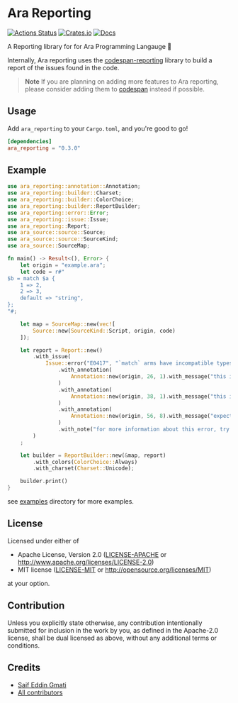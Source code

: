 # Ara Reporting

[![Actions Status](https://github.com/ara-lang/reporting/workflows/ci/badge.svg)](https://github.com/ara-lang/reporting/actions)
[![Crates.io](https://img.shields.io/crates/v/ara_reporting.svg)](https://crates.io/crates/ara_reporting)
[![Docs](https://docs.rs/ara_reporting/badge.svg)](https://docs.rs/ara_reporting/latest/ara_reporting/)

A Reporting library for for Ara Programming Langauge 📃

Internally, Ara reporting uses the [codespan-reporting](https://github.com/brendanzab/codespan) library to build a report of the issues found in the code.

> **Note** If you are planning on adding more features to Ara reporting, please consider adding them to [codespan](https://github.com/brendanzab/codespan) instead if possible.

## Usage

Add `ara_reporting` to your `Cargo.toml`, and you're good to go!

```toml
[dependencies]
ara_reporting = "0.3.0"
```

## Example

```rust
use ara_reporting::annotation::Annotation;
use ara_reporting::builder::Charset;
use ara_reporting::builder::ColorChoice;
use ara_reporting::builder::ReportBuilder;
use ara_reporting::error::Error;
use ara_reporting::issue::Issue;
use ara_reporting::Report;
use ara_source::source::Source;
use ara_source::source::SourceKind;
use ara_source::SourceMap;

fn main() -> Result<(), Error> {
    let origin = "example.ara";
    let code = r#"
$b = match $a {
    1 => 2,
    2 => 3,
    default => "string",
};
"#;

    let map = SourceMap::new(vec![
        Source::new(SourceKind::Script, origin, code)
    ]);

    let report = Report::new()
        .with_issue(
            Issue::error("E0417", "`match` arms have incompatible types", origin, 6, 61)
                .with_annotation(
                    Annotation::new(origin, 26, 1).with_message("this is found to be of type `{int}`"),
                )
                .with_annotation(
                    Annotation::new(origin, 38, 1).with_message("this is found to be of type `{int}`"),
                )
                .with_annotation(
                    Annotation::new(origin, 56, 8).with_message("expected `{int}`, found `{string}`"),
                )
                .with_note("for more information about this error, try `ara --explain E0417`"),
        )
    ;

    let builder = ReportBuilder::new(&map, report)
        .with_colors(ColorChoice::Always)
        .with_charset(Charset::Unicode);

    builder.print()
}
```

see [examples](examples) directory for more examples.

## License

Licensed under either of

 * Apache License, Version 2.0 ([LICENSE-APACHE](LICENSE-APACHE) or http://www.apache.org/licenses/LICENSE-2.0)
 * MIT license ([LICENSE-MIT](LICENSE-MIT) or http://opensource.org/licenses/MIT)

at your option.

## Contribution

Unless you explicitly state otherwise, any contribution intentionally submitted
for inclusion in the work by you, as defined in the Apache-2.0 license, shall be
dual licensed as above, without any additional terms or conditions.

## Credits

* [Saif Eddin Gmati](https://github.com/azjezz)
* [All contributors](https://github.com/ara-lang/reporting/graphs/contributors)
